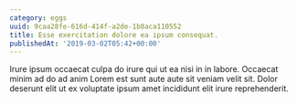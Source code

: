 ```yaml
---
category: eggs
uuid: 9caa28fe-616d-414f-a2de-1b8aca110552
title: Esse exercitation dolore ea ipsum consequat.
publishedAt: '2019-03-02T05:42+00:00'
---
```


Irure ipsum occaecat culpa do irure qui ut ea nisi in in labore. Occaecat minim ad do ad anim Lorem est sunt aute aute sit veniam velit sit. Dolor deserunt elit ut ex voluptate ipsum amet incididunt elit irure reprehenderit.
